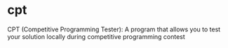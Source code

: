 # cpt
CPT (Competitive Programming Tester): A program that allows you to test your solution locally during competitive programming contest
